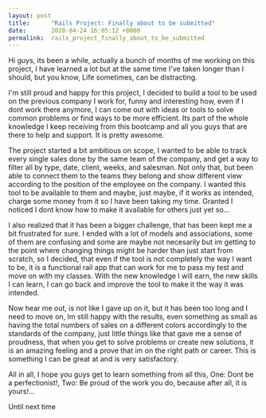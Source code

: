 ```yaml
---
layout: post
title:      "Rails Project: Finally about to be submitted"
date:       2020-04-24 16:05:12 +0000
permalink:  rails_project_finally_about_to_be_submitted
---
```



Hi guys, its been a while, actually a bunch of months of me working on this project, I have learned a lot but at the same time I've taken longer than I should, but you know, Life sometimes, can be distracting.

I'm still proud and happy for this project, I decided to build a tool to be used on the previous company I work for, funny and interesting how, even if I dont work there anymore, I can come out with ideas or tools to solve common problems or find ways to be more efficient. Its part of the whole knowledge I keep receiving from this bootcamp and all you guys that are there to help and support. It is pretty awesome.

The project started a bit ambitious on scope, I wanted to be able to track every single sales done by the same team of the company, and get a way to filter all by type, date, client, weeks, and salesman. Not only that, but been able to connect them to the teams they belong and show different view according to the position of the employee on the company. I wanted this tool to be available to them and maybe, just maybe, if it works as intended, charge some money from it so I have been taking my time. Granted I noticed I dont know how to make it available for others just yet so...

I also realized that it has been a bigger challenge, that has been kept me a bit frustrated for sure. I ended with a lot of models and associations, some of them are confusing and some are maybe not necesarily but im getting to the point where changing things might be harder than just start from scratch, so I decided, that even if the tool is not completely the way I want to be, it is a functional rail app that can work for me to pass my test and move on with my classes. With the new knowledge I will earn, the new skills I can learn, I can go back and improve the tool to make it the way it was intended. 

Now hear me out, is not like I gave up on it, but it has been too long and I need to move on, Im still happy with the results, even something as small as having the total numbers of sales on a different colors accordingly to the standards of the company, just little things like that gave me a sense of proudness, that when you get to solve problems or create new solutions, it is an amazing feeling and a prove that im on the right path or career. This is something I can be great at and is very satisfactory. 

All in all, I hope you guys get to learn something from all this, One: Dont be a perfectionist!, Two: Be proud of the work you do, because after all, it is yours!...

Until next time

